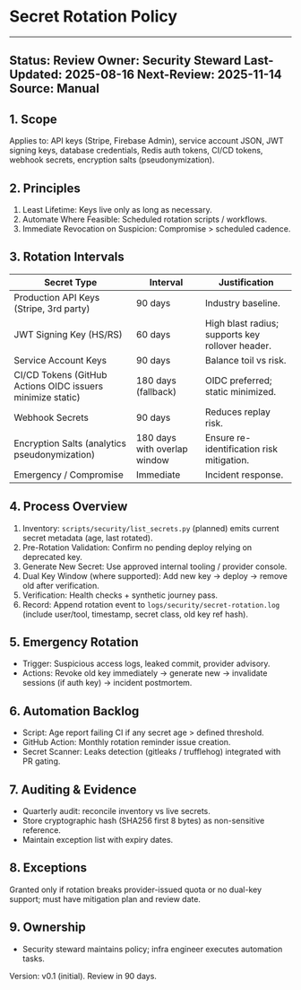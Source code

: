 # Secret Rotation Policy

---
Status: Review
Owner: Security Steward
Last-Updated: 2025-08-16
Next-Review: 2025-11-14
Source: Manual
---

## 1. Scope

Applies to: API keys (Stripe, Firebase Admin), service account JSON, JWT signing keys, database credentials, Redis auth tokens, CI/CD tokens, webhook secrets, encryption salts (pseudonymization).

## 2. Principles

1. Least Lifetime: Keys live only as long as necessary.
2. Automate Where Feasible: Scheduled rotation scripts / workflows.
3. Immediate Revocation on Suspicion: Compromise > scheduled cadence.

## 3. Rotation Intervals

| Secret Type | Interval | Justification |
|-------------|----------|---------------|
| Production API Keys (Stripe, 3rd party) | 90 days | Industry baseline. |
| JWT Signing Key (HS/RS) | 60 days | High blast radius; supports key rollover header. |
| Service Account Keys | 90 days | Balance toil vs risk. |
| CI/CD Tokens (GitHub Actions OIDC issuers minimize static) | 180 days (fallback) | OIDC preferred; static minimized. |
| Webhook Secrets | 90 days | Reduces replay risk. |
| Encryption Salts (analytics pseudonymization) | 180 days with overlap window | Ensure re-identification risk mitigation. |
| Emergency / Compromise | Immediate | Incident response. |

## 4. Process Overview

1. Inventory: `scripts/security/list_secrets.py` (planned) emits current secret metadata (age, last rotated).
2. Pre-Rotation Validation: Confirm no pending deploy relying on deprecated key.
3. Generate New Secret: Use approved internal tooling / provider console.
4. Dual Key Window (where supported): Add new key → deploy → remove old after verification.
5. Verification: Health checks + synthetic journey pass.
6. Record: Append rotation event to `logs/security/secret-rotation.log` (include user/tool, timestamp, secret class, old key ref hash).

## 5. Emergency Rotation

- Trigger: Suspicious access logs, leaked commit, provider advisory.
- Actions: Revoke old key immediately → generate new → invalidate sessions (if auth key) → incident postmortem.

## 6. Automation Backlog

- Script: Age report failing CI if any secret age > defined threshold.
- GitHub Action: Monthly rotation reminder issue creation.
- Secret Scanner: Leaks detection (gitleaks / trufflehog) integrated with PR gating.

## 7. Auditing & Evidence

- Quarterly audit: reconcile inventory vs live secrets.
- Store cryptographic hash (SHA256 first 8 bytes) as non-sensitive reference.
- Maintain exception list with expiry dates.

## 8. Exceptions

Granted only if rotation breaks provider-issued quota or no dual-key support; must have mitigation plan and review date.

## 9. Ownership

- Security steward maintains policy; infra engineer executes automation tasks.

Version: v0.1 (initial). Review in 90 days.
